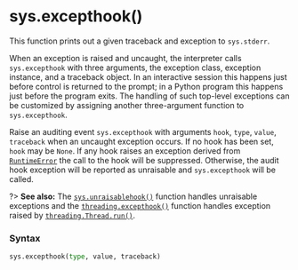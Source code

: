 # sys.excepthook()

This function prints out a given traceback and exception to `sys.stderr`.

When an exception is raised and uncaught, the interpreter calls `sys.excepthook` with three arguments, the exception class, exception instance, and a traceback object. In an interactive session this happens just before control is returned to the prompt; in a Python program this happens just before the program exits. The handling of such top-level exceptions can be customized by assigning another three-argument function to `sys.excepthook`.

Raise an auditing event `sys.excepthook` with arguments `hook`, `type`, `value`, `traceback` when an uncaught exception occurs. If no hook has been set, `hook` may be `None`. If any hook raises an exception derived from [`RuntimeError`](/exceptions/RuntimeError.md) the call to the hook will be suppressed. Otherwise, the audit hook exception will be reported as unraisable and `sys.excepthook` will be called.

?> **See also:** The [`sys.unraisablehook()`](/modules/sys/unraisablehook.md) function handles unraisable exceptions and the [`threading.excepthook()`](/modules/threading/excepthook.md) function handles exception raised by [`threading.Thread.run()`](/modules/threading/Thread/run.md).

### Syntax

```python
sys.excepthook(type, value, traceback)
```